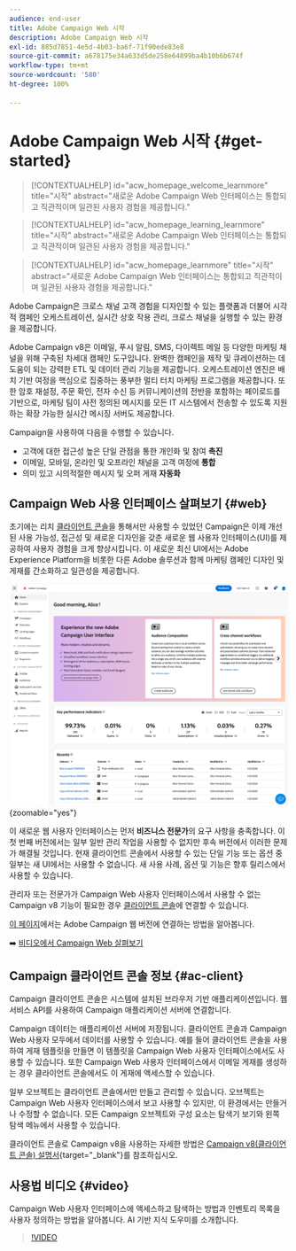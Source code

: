 ```yaml
---
audience: end-user
title: Adobe Campaign Web 시작
description: Adobe Campaign Web 시작
exl-id: 885d7851-4e5d-4b03-ba6f-71f90ede83e8
source-git-commit: a678175e34a633d5de258e64899ba4b10b6b674f
workflow-type: tm+mt
source-wordcount: '580'
ht-degree: 100%

---
```


# Adobe Campaign Web 시작 {#get-started}

>[!CONTEXTUALHELP]
>id="acw_homepage_welcome_learnmore"
>title="시작"
>abstract="새로운 Adobe Campaign Web 인터페이스는 통합되고 직관적이며 일관된 사용자 경험을 제공합니다."

>[!CONTEXTUALHELP]
>id="acw_homepage_learning_learnmore"
>title="시작"
>abstract="새로운 Adobe Campaign Web 인터페이스는 통합되고 직관적이며 일관된 사용자 경험을 제공합니다."

>[!CONTEXTUALHELP]
>id="acw_homepage_learnmore"
>title="시작"
>abstract="새로운 Adobe Campaign Web 인터페이스는 통합되고 직관적이며 일관된 사용자 경험을 제공합니다."

Adobe Campaign은 크로스 채널 고객 경험을 디자인할 수 있는 플랫폼과 더불어 시각적 캠페인 오케스트레이션, 실시간 상호 작용 관리, 크로스 채널을 실행할 수 있는 환경을 제공합니다.

Adobe Campaign v8은 이메일, 푸시 알림, SMS, 다이렉트 메일 등 다양한 마케팅 채널을 위해 구축된 차세대 캠페인 도구입니다. 완벽한 캠페인을 제작 및 큐레이션하는 데 도움이 되는 강력한 ETL 및 데이터 관리 기능을 제공합니다. 오케스트레이션 엔진은 배치 기반 여정을 핵심으로 집중하는 풍부한 멀티 터치 마케팅 프로그램을 제공합니다. 또한 암호 재설정, 주문 확인, 전자 수신 등 커뮤니케이션의 전반을 포함하는 페이로드를 기반으로, 마케팅 팀이 사전 정의된 메시지를 모든 IT 시스템에서 전송할 수 있도록 지원하는 확장 가능한 실시간 메시징 서버도 제공합니다.

Campaign을 사용하여 다음을 수행할 수 있습니다.

* 고객에 대한 접근성 높은 단일 관점을 통한 개인화 및 참여 **촉진**
* 이메일, 모바일, 온라인 및 오프라인 채널을 고객 여정에 **통합**
* 의미 있고 시의적절한 메시지 및 오퍼 게재 **자동화**

## Campaign Web 사용 인터페이스 살펴보기 {#web}

초기에는 리치 [클라이언트 콘솔](#ac-client)을 통해서만 사용할 수 있었던 Campaign은 이제 개선된 사용 가능성, 접근성 및 새로운 디자인을 갖춘 새로운 웹 사용자 인터페이스(UI)를 제공하여 사용자 경험을 크게 향상시킵니다. 이 새로운 최신 UI에서는 Adobe Experience Platform을 비롯한 다른 Adobe 솔루션과 함께 마케팅 캠페인 디자인 및 게재를 간소화하고 일관성을 제공합니다.

![](assets/home.png){zoomable=&quot;yes&quot;}

이 새로운 웹 사용자 인터페이스는 먼저 **비즈니스 전문가**&#x200B;의 요구 사항을 충족합니다. 이 첫 번째 버전에서는 일부 일반 관리 작업을 사용할 수 없지만 후속 버전에서 이러한 문제가 해결될 것입니다. 현재 클라이언트 콘솔에서 사용할 수 있는 단일 기능 또는 옵션 중 일부는 새 UI에서는 사용할 수 없습니다. 새 사용 사례, 옵션 및 기능은 향후 릴리스에서 사용할 수 있습니다.

관리자 또는 전문가가 Campaign Web 사용자 인터페이스에서 사용할 수 없는 Campaign v8 기능이 필요한 경우 [클라이언트 콘솔](#ac-client)에 연결할 수 있습니다.

[이 페이지](connect-to-campaign.md)에서는 Adobe Campaign 웹 버전에 연결하는 방법을 알아봅니다.

➡️ [비디오에서 Campaign Web 살펴보기](#video)

## Campaign 클라이언트 콘솔 정보 {#ac-client}

Campaign 클라이언트 콘솔은 시스템에 설치된 브라우저 기반 애플리케이션입니다. 웹 서비스 API를 사용하여 Campaign 애플리케이션 서버에 연결합니다.

Campaign 데이터는 애플리케이션 서버에 저장됩니다. 클라이언트 콘솔과 Campaign Web 사용자  모두에서 데이터를 사용할 수 있습니다. 예를 들어 클라이언트 콘솔을 사용하여 게재 템플릿을 만들면 이 템플릿을 Campaign Web 사용자 인터페이스에서도 사용할 수 있습니다. 또한 Campaign Web 사용자 인터페이스에서 이메일 게재를 생성하는 경우 클라이언트 콘솔에서도 이 게재에 액세스할 수 있습니다.

일부 오브젝트는 클라이언트 콘솔에서만 만들고 관리할 수 있습니다. 오브젝트는 Campaign Web 사용자 인터페이스에서 보고 사용할 수 있지만, 이 환경에서는 만들거나 수정할 수 없습니다. 모든 Campaign 오브젝트와 구성 요소는 탐색기 보기와 왼쪽 탐색 메뉴에서 사용할 수 있습니다.

클라이언트 콘솔로 Campaign v8을 사용하는 자세한 방법은 [Campaign v8(클라이언트 콘솔) 설명서](https://experienceleague.adobe.com/docs/campaign/campaign-v8/campaign-home.html?lang=ko){target="_blank"}를 참조하십시오.

## 사용법 비디오 {#video}

Campaign Web 사용자 인터페이스에 액세스하고 탐색하는 방법과 인벤토리 목록을 사용자 정의하는 방법을 알아봅니다. AI 기반 지식 도우미를 소개합니다.

>[!VIDEO](https://video.tv.adobe.com/v/3427278?quality=12)
